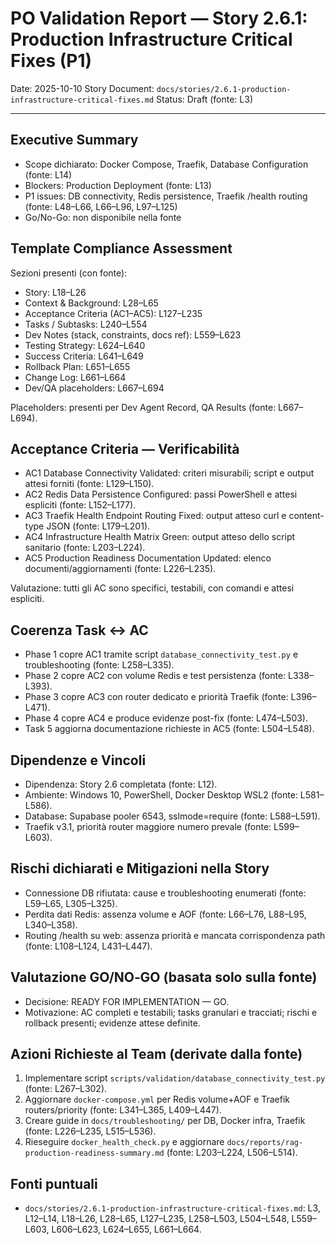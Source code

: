 # PO Validation Report — Story 2.6.1: Production Infrastructure Critical Fixes (P1)

Date: 2025-10-10
Story Document: `docs/stories/2.6.1-production-infrastructure-critical-fixes.md`
Status: Draft (fonte: L3)

---

## Executive Summary
- Scope dichiarato: Docker Compose, Traefik, Database Configuration (fonte: L14)
- Blockers: Production Deployment (fonte: L13)
- P1 issues: DB connectivity, Redis persistence, Traefik /health routing (fonte: L48–L66, L66–L96, L97–L125)
- Go/No-Go: non disponibile nella fonte

## Template Compliance Assessment
Sezioni presenti (con fonte):
- Story: L18–L26
- Context & Background: L28–L65
- Acceptance Criteria (AC1–AC5): L127–L235
- Tasks / Subtasks: L240–L554
- Dev Notes (stack, constraints, docs ref): L559–L623
- Testing Strategy: L624–L640
- Success Criteria: L641–L649
- Rollback Plan: L651–L655
- Change Log: L661–L664
- Dev/QA placeholders: L667–L694

Placeholders: presenti per Dev Agent Record, QA Results (fonte: L667–L694).

## Acceptance Criteria — Verificabilità
- AC1 Database Connectivity Validated: criteri misurabili; script e output attesi forniti (fonte: L129–L150).
- AC2 Redis Data Persistence Configured: passi PowerShell e attesi espliciti (fonte: L152–L177).
- AC3 Traefik Health Endpoint Routing Fixed: output atteso curl e content-type JSON (fonte: L179–L201).
- AC4 Infrastructure Health Matrix Green: output atteso dello script sanitario (fonte: L203–L224).
- AC5 Production Readiness Documentation Updated: elenco documenti/aggiornamenti (fonte: L226–L235).

Valutazione: tutti gli AC sono specifici, testabili, con comandi e attesi espliciti.

## Coerenza Task ↔ AC
- Phase 1 copre AC1 tramite script `database_connectivity_test.py` e troubleshooting (fonte: L258–L335).
- Phase 2 copre AC2 con volume Redis e test persistenza (fonte: L338–L393).
- Phase 3 copre AC3 con router dedicato e priorità Traefik (fonte: L396–L471).
- Phase 4 copre AC4 e produce evidenze post-fix (fonte: L474–L503).
- Task 5 aggiorna documentazione richieste in AC5 (fonte: L504–L548).

## Dipendenze e Vincoli
- Dipendenza: Story 2.6 completata (fonte: L12).
- Ambiente: Windows 10, PowerShell, Docker Desktop WSL2 (fonte: L581–L586).
- Database: Supabase pooler 6543, sslmode=require (fonte: L588–L591).
- Traefik v3.1, priorità router maggiore numero prevale (fonte: L599–L603).

## Rischi dichiarati e Mitigazioni nella Story
- Connessione DB rifiutata: cause e troubleshooting enumerati (fonte: L59–L65, L305–L325).
- Perdita dati Redis: assenza volume e AOF (fonte: L66–L76, L88–L95, L340–L358).
- Routing /health su web: assenza priorità e mancata corrispondenza path (fonte: L108–L124, L431–L447).

## Valutazione GO/NO‑GO (basata solo sulla fonte)
- Decisione: READY FOR IMPLEMENTATION — GO.
- Motivazione: AC completi e testabili; tasks granulari e tracciati; rischi e rollback presenti; evidenze attese definite.

## Azioni Richieste al Team (derivate dalla fonte)
1. Implementare script `scripts/validation/database_connectivity_test.py` (fonte: L267–L302).
2. Aggiornare `docker-compose.yml` per Redis volume+AOF e Traefik routers/priority (fonte: L341–L365, L409–L447).
3. Creare guide in `docs/troubleshooting/` per DB, Docker infra, Traefik (fonte: L226–L235, L515–L536).
4. Rieseguire `docker_health_check.py` e aggiornare `docs/reports/rag-production-readiness-summary.md` (fonte: L203–L224, L506–L514).

## Fonti puntuali
- `docs/stories/2.6.1-production-infrastructure-critical-fixes.md`: L3, L12–L14, L18–L26, L28–L65, L127–L235, L258–L503, L504–L548, L559–L603, L606–L623, L624–L655, L661–L664.
